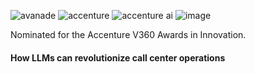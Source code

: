 ![avanade](https://github.com/shawna-tuli-silicon-valley/accenture-call-centers-genai-and-predictive-analytics/assets/19508013/41f8a886-255f-4522-a617-19a2edd4aa45)
![accenture](https://github.com/shawna-tuli-silicon-valley/accenture-call-centers-genai-and-predictive-analytics/assets/19508013/c1c5642c-fbea-4033-aafa-f6592e9ed17a)
![accenture ai](https://github.com/shawna-tuli-silicon-valley/accenture-call-centers-genai-and-predictive-analytics/assets/19508013/f364aeb9-2240-4bf6-ba4f-5f7fadd2b936)
![image](https://github.com/shawna-tuli-silicon-valley/accenture-call-centers-genai-and-predictive-analytics/assets/19508013/16b6858a-3e2a-49e4-96a5-2f0b99ba0dec)

Nominated for the Accenture V360 Awards in Innovation.

#### How LLMs can revolutionize call center operations
